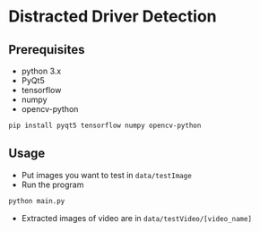 # Distracted Driver Detection

## Prerequisites

* python 3.x
* PyQt5
* tensorflow
* numpy
* opencv-python
```sh
pip install pyqt5 tensorflow numpy opencv-python
```

## Usage

* Put images you want to test in `data/testImage`
* Run the program
```sh
python main.py
```
* Extracted images of video are in `data/testVideo/[video_name]`